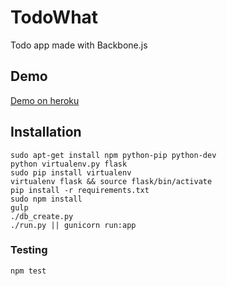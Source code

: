 # TodoWhat
Todo app made with Backbone.js

## Demo
[Demo on heroku](http://atchai-whattodo.heroku.com)
## Installation
```
sudo apt-get install npm python-pip python-dev
python virtualenv.py flask
sudo pip install virtualenv
virtualenv flask && source flask/bin/activate
pip install -r requirements.txt
sudo npm install
gulp
./db_create.py
./run.py || gunicorn run:app
```
### Testing
```
npm test
```
